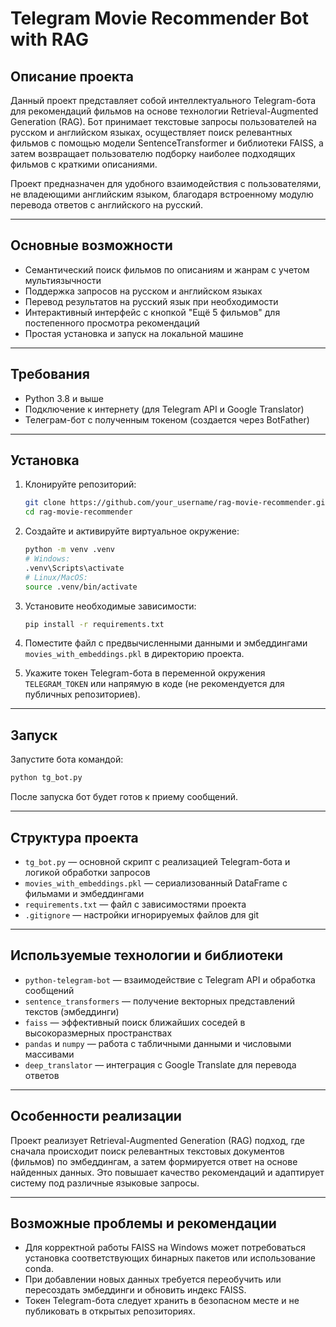 # Telegram Movie Recommender Bot with RAG

## Описание проекта

Данный проект представляет собой интеллектуального Telegram-бота для рекомендаций фильмов на основе технологии Retrieval-Augmented Generation (RAG). Бот принимает текстовые запросы пользователей на русском и английском языках, осуществляет поиск релевантных фильмов с помощью модели SentenceTransformer и библиотеки FAISS, а затем возвращает пользователю подборку наиболее подходящих фильмов с краткими описаниями.

Проект предназначен для удобного взаимодействия с пользователями, не владеющими английским языком, благодаря встроенному модулю перевода ответов с английского на русский.

---

## Основные возможности

* Семантический поиск фильмов по описаниям и жанрам с учетом мультиязычности
* Поддержка запросов на русском и английском языках
* Перевод результатов на русский язык при необходимости
* Интерактивный интерфейс с кнопкой "Ещё 5 фильмов" для постепенного просмотра рекомендаций
* Простая установка и запуск на локальной машине

---

## Требования

* Python 3.8 и выше
* Подключение к интернету (для Telegram API и Google Translator)
* Телеграм-бот с полученным токеном (создается через BotFather)

---

## Установка

1. Клонируйте репозиторий:

   ```bash
   git clone https://github.com/your_username/rag-movie-recommender.git  
   cd rag-movie-recommender  
   ```

2. Создайте и активируйте виртуальное окружение:

   ```bash
   python -m venv .venv  
   # Windows:  
   .venv\Scripts\activate  
   # Linux/MacOS:  
   source .venv/bin/activate  
   ```

3. Установите необходимые зависимости:

   ```bash
   pip install -r requirements.txt  
   ```

4. Поместите файл с предвычисленными данными и эмбеддингами `movies_with_embeddings.pkl` в директорию проекта.

5. Укажите токен Telegram-бота в переменной окружения `TELEGRAM_TOKEN` или напрямую в коде (не рекомендуется для публичных репозиториев).

---

## Запуск

Запустите бота командой:

```bash
python tg_bot.py  
```

После запуска бот будет готов к приему сообщений.

---

## Структура проекта

* `tg_bot.py` — основной скрипт с реализацией Telegram-бота и логикой обработки запросов
* `movies_with_embeddings.pkl` — сериализованный DataFrame с фильмами и эмбеддингами
* `requirements.txt` — файл с зависимостями проекта
* `.gitignore` — настройки игнорируемых файлов для git

---

## Используемые технологии и библиотеки

* `python-telegram-bot` — взаимодействие с Telegram API и обработка сообщений
* `sentence_transformers` — получение векторных представлений текстов (эмбеддинги)
* `faiss` — эффективный поиск ближайших соседей в высокоразмерных пространствах
* `pandas` и `numpy` — работа с табличными данными и числовыми массивами
* `deep_translator` — интеграция с Google Translate для перевода ответов

---

## Особенности реализации

Проект реализует Retrieval-Augmented Generation (RAG) подход, где сначала происходит поиск релевантных текстовых документов (фильмов) по эмбеддингам, а затем формируется ответ на основе найденных данных. Это повышает качество рекомендаций и адаптирует систему под различные языковые запросы.

---

## Возможные проблемы и рекомендации

* Для корректной работы FAISS на Windows может потребоваться установка соответствующих бинарных пакетов или использование conda.
* При добавлении новых данных требуется переобучить или пересоздать эмбеддинги и обновить индекс FAISS.
* Токен Telegram-бота следует хранить в безопасном месте и не публиковать в открытых репозиториях.
